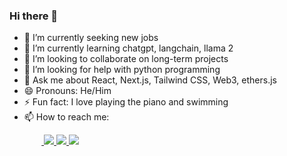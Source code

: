 ### Hi there 👋

- 🔭 I’m currently seeking new jobs
- 🌱 I’m currently learning chatgpt, langchain, llama 2
- 👯 I’m looking to collaborate on long-term projects
- 🤔 I’m looking for help with python programming
- 💬 Ask me about React, Next.js, Tailwind CSS, Web3, ethers.js
- 😄 Pronouns: He/Him
- ⚡ Fun fact: I love playing the piano and swimming
- 📫 How to reach me:
<p>
  &nbsp;&nbsp;&nbsp;&nbsp;&nbsp;&nbsp;&nbsp;&nbsp;&nbsp;&nbsp;&nbsp;&nbsp;&nbsp;<a href="mailto: rskip02@gmail.com">
     <img src="https://img.shields.io/badge/-Gmail-c14438?style=flat-square&logo=Gmail&logoColor=white&link=mailto:rskip02@gmail.com"/>
  </a>
  <a href="https://t.me/webguy311">
     <img src="https://img.shields.io/badge/-WebGuy-blue?style=flat-square&logo=telegram&logoColor=white&link=https://t.me/webguy11/"/>
  </a>
  <a href="https://join.skype.com/invite/CQL1oEmp1ee3/">
     <img src="https://img.shields.io/badge/-WebGuy-blue?style=flat-square&logo=skype&logoColor=white&link=https://join.skype.com/invite/CQL1oEmp1ee3/"/>
  </a>
</p>
